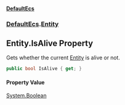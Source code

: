 #### [DefaultEcs](./index.md 'index')
### [DefaultEcs](./DefaultEcs.md 'DefaultEcs').[Entity](./DefaultEcs-Entity.md 'DefaultEcs.Entity')
## Entity.IsAlive Property
Gets whether the current [Entity](./DefaultEcs-Entity.md 'DefaultEcs.Entity') is alive or not.  
```csharp
public bool IsAlive { get; }
```
#### Property Value
[System.Boolean](https://docs.microsoft.com/en-us/dotnet/api/System.Boolean 'System.Boolean')  
